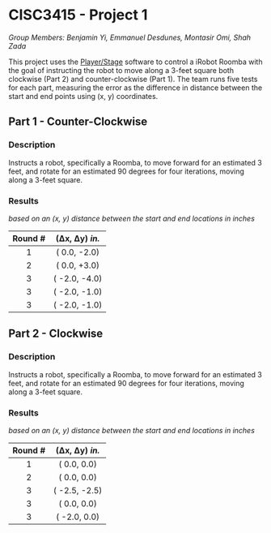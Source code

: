 # CISC3415 - Project 1
_Group Members: Benjamin Yi, Emmanuel Desdunes, Montasir Omi, Shah Zada_

This project uses the [Player/Stage](http://playerstage.sourceforge.net/index.php) software to control a iRobot Roomba with the goal of instructing the robot to move along a 3-feet square both clockwise (Part 2) and counter-clockwise (Part 1). The team runs five tests for each part, measuring the error as the difference in distance between the start and end points using (x, y) coordinates.

## Part 1 - Counter-Clockwise

### Description
Instructs a robot, specifically a Roomba, to move forward for an estimated 3 feet, and rotate for an estimated 90 degrees for four iterations, moving along a 3-feet square.

### Results
_based on an (x, y) distance between the start and end locations in inches_

| Round #        | (Δx, Δy) _in._  |
|:-------------:|:-------------:|
| 1 | (  0.0, -2.0) |
| 2 | (  0.0, +3.0) |
| 3 | ( -2.0, -4.0) |
| 3 | ( -2.0, -1.0) |
| 3 | ( -2.0, -1.0) |

## Part 2 - Clockwise

### Description
Instructs a robot, specifically a Roomba, to move forward for an estimated 3 feet, and rotate for an estimated 90 degrees for four iterations, moving along a 3-feet square.

### Results
_based on an (x, y) distance between the start and end locations in inches_

| Round #        | (Δx, Δy) _in._  |
|:-------------:|:-------------:|
| 1 | (  0.0,  0.0) |
| 2 | (  0.0,  0.0) |
| 3 | ( -2.5, -2.5) |
| 3 | (  0.0,  0.0) |
| 3 | ( -2.0, 0.0) |

